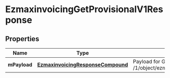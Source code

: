 
# EzmaxinvoicingGetProvisionalV1Response

## Properties
| Name | Type | Description | Notes |
| ------------ | ------------- | ------------- | ------------- |
| **mPayload** | [**EzmaxinvoicingResponseCompound**](EzmaxinvoicingResponseCompound.md) | Payload for GET /1/object/ezmaxinvoicing/getProvisional |  |



